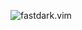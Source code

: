 ![fastdark.vim](https://user-images.githubusercontent.com/63766132/129810945-c1bb6210-2202-453b-8854-c469d1c966c1.png)
